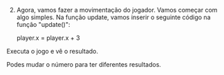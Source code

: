 
2. Agora, vamos fazer a movimentação do jogador. Vamos começar com algo simples. Na função update, vamos inserir o seguinte código na função "update()":

    player.x = player.x + 3

Executa o jogo e vê o resultado.

Podes mudar o número para ter diferentes resultados.

